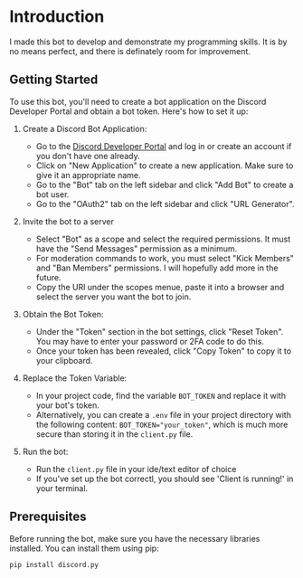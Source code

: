 # Introduction

I made this bot to develop and demonstrate my programming skills. It is by no means perfect, and there is definately room for improvement.

## Getting Started

To use this bot, you'll need to create a bot application on the Discord Developer Portal and obtain a bot token. Here's how to set it up:

1. Create a Discord Bot Application:

   - Go to the [Discord Developer Portal](https://discord.com/developers/applications) and log in or create an account if you don't have one already.
   - Click on "New Application" to create a new application. Make sure to give it an appropriate name.
   - Go to the "Bot" tab on the left sidebar and click "Add Bot" to create a bot user.
   - Go to the "OAuth2" tab on the left sidebar and click "URL Generator".

2. Invite the bot to a server

   - Select "Bot" as a scope and select the required permissions. It must have the "Send Messages" permission as a minimum.
   - For moderation commands to work, you must select "Kick Members" and "Ban Members" permissions. I will hopefully add more in the future.
   - Copy the URl under the scopes menue, paste it into a browser and select the server you want the bot to join.

3. Obtain the Bot Token:

   - Under the "Token" section in the bot settings, click "Reset Token". You may have to enter your password or 2FA code to do this.
   - Once your token has been revealed, click "Copy Token" to copy it to your clipboard.

4. Replace the Token Variable:

   - In your project code, find the variable `BOT_TOKEN` and replace it with your bot's token.
   - Alternatively, you can create a `.env` file in your project directory with the following content:
     `BOT_TOKEN="your_token"`, which is much more secure than storing it in the `client.py` file.

5. Run the bot:
   - Run the `client.py` file in your ide/text editor of choice
   - If you've set up the bot correctl, you should see 'Client is running!' in your terminal.

## Prerequisites

Before running the bot, make sure you have the necessary libraries installed. You can install them using pip:

```bash
pip install discord.py
```
